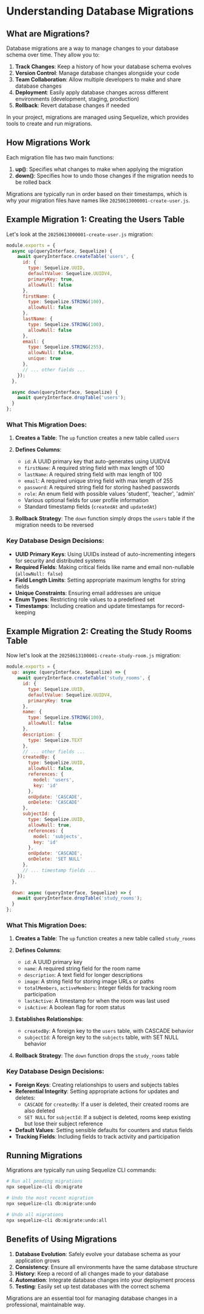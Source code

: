 # Understanding Database Migrations

## What are Migrations?

Database migrations are a way to manage changes to your database schema over time. They allow you to:

1. **Track Changes**: Keep a history of how your database schema evolves
2. **Version Control**: Manage database changes alongside your code
3. **Team Collaboration**: Allow multiple developers to make and share database changes
4. **Deployment**: Easily apply database changes across different environments (development, staging, production)
5. **Rollback**: Revert database changes if needed

In your project, migrations are managed using Sequelize, which provides tools to create and run migrations.

## How Migrations Work

Each migration file has two main functions:

1. **up()**: Specifies what changes to make when applying the migration
2. **down()**: Specifies how to undo those changes if the migration needs to be rolled back

Migrations are typically run in order based on their timestamps, which is why your migration files have names like `20250613000001-create-user.js`.

## Example Migration 1: Creating the Users Table

Let's look at the `20250613000001-create-user.js` migration:

```javascript
module.exports = {
  async up(queryInterface, Sequelize) {
    await queryInterface.createTable('users', {
      id: {
        type: Sequelize.UUID,
        defaultValue: Sequelize.UUIDV4,
        primaryKey: true,
        allowNull: false
      },
      firstName: {
        type: Sequelize.STRING(100),
        allowNull: false
      },
      lastName: {
        type: Sequelize.STRING(100),
        allowNull: false
      },
      email: {
        type: Sequelize.STRING(255),
        allowNull: false,
        unique: true
      },
      // ... other fields ...
    });
  },

  async down(queryInterface, Sequelize) {
    await queryInterface.dropTable('users');
  }
};
```

### What This Migration Does:

1. **Creates a Table**: The `up` function creates a new table called `users`

2. **Defines Columns**:
   - `id`: A UUID primary key that auto-generates using UUIDV4
   - `firstName`: A required string field with max length of 100
   - `lastName`: A required string field with max length of 100
   - `email`: A required unique string field with max length of 255
   - `password`: A required string field for storing hashed passwords
   - `role`: An enum field with possible values 'student', 'teacher', 'admin'
   - Various optional fields for user profile information
   - Standard timestamp fields (`createdAt` and `updatedAt`)

3. **Rollback Strategy**: The `down` function simply drops the `users` table if the migration needs to be reversed

### Key Database Design Decisions:

- **UUID Primary Keys**: Using UUIDs instead of auto-incrementing integers for security and distributed systems
- **Required Fields**: Making critical fields like name and email non-nullable (`allowNull: false`)
- **Field Length Limits**: Setting appropriate maximum lengths for string fields
- **Unique Constraints**: Ensuring email addresses are unique
- **Enum Types**: Restricting role values to a predefined set
- **Timestamps**: Including creation and update timestamps for record-keeping

## Example Migration 2: Creating the Study Rooms Table

Now let's look at the `20250613100001-create-study-room.js` migration:

```javascript
module.exports = {
  up: async (queryInterface, Sequelize) => {
    await queryInterface.createTable('study_rooms', {
      id: {
        type: Sequelize.UUID,
        defaultValue: Sequelize.UUIDV4,
        primaryKey: true
      },
      name: {
        type: Sequelize.STRING(100),
        allowNull: false
      },
      description: {
        type: Sequelize.TEXT
      },
      // ... other fields ...
      createdBy: {
        type: Sequelize.UUID,
        allowNull: false,
        references: {
          model: 'users',
          key: 'id'
        },
        onUpdate: 'CASCADE',
        onDelete: 'CASCADE'
      },
      subjectId: {
        type: Sequelize.UUID,
        allowNull: true,
        references: {
          model: 'subjects',
          key: 'id'
        },
        onUpdate: 'CASCADE',
        onDelete: 'SET NULL'
      },
      // ... timestamp fields ...
    });
  },

  down: async (queryInterface, Sequelize) => {
    await queryInterface.dropTable('study_rooms');
  }
};
```

### What This Migration Does:

1. **Creates a Table**: The `up` function creates a new table called `study_rooms`

2. **Defines Columns**:
   - `id`: A UUID primary key
   - `name`: A required string field for the room name
   - `description`: A text field for longer descriptions
   - `image`: A string field for storing image URLs or paths
   - `totalMembers`, `activeMembers`: Integer fields for tracking room participation
   - `lastActive`: A timestamp for when the room was last used
   - `isActive`: A boolean flag for room status

3. **Establishes Relationships**:
   - `createdBy`: A foreign key to the `users` table, with CASCADE behavior
   - `subjectId`: A foreign key to the `subjects` table, with SET NULL behavior

4. **Rollback Strategy**: The `down` function drops the `study_rooms` table

### Key Database Design Decisions:

- **Foreign Keys**: Creating relationships to users and subjects tables
- **Referential Integrity**: Setting appropriate actions for updates and deletes:
  - `CASCADE` for `createdBy`: If a user is deleted, their created rooms are also deleted
  - `SET NULL` for `subjectId`: If a subject is deleted, rooms keep existing but lose their subject reference
- **Default Values**: Setting sensible defaults for counters and status fields
- **Tracking Fields**: Including fields to track activity and participation

## Running Migrations

Migrations are typically run using Sequelize CLI commands:

```bash
# Run all pending migrations
npx sequelize-cli db:migrate

# Undo the most recent migration
npx sequelize-cli db:migrate:undo

# Undo all migrations
npx sequelize-cli db:migrate:undo:all
```

## Benefits of Using Migrations

1. **Database Evolution**: Safely evolve your database schema as your application grows
2. **Consistency**: Ensure all environments have the same database structure
3. **History**: Keep a record of all changes made to your database
4. **Automation**: Integrate database changes into your deployment process
5. **Testing**: Easily set up test databases with the correct schema

Migrations are an essential tool for managing database changes in a professional, maintainable way. 